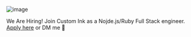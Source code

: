 ![image](https://user-images.githubusercontent.com/3158339/118447882-90f0b600-b6f1-11eb-9ddb-4b42bf8b6f75.png)

We Are Hiring! Join Custom Ink as a Nojde.js/Ruby Full Stack engineer. [Apply here](https://www.startupjobs.cz/nabidka/28988/full-stack-engineer) or DM me 🙂
